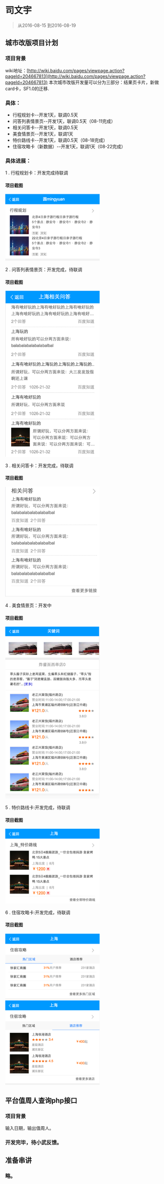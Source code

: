# 司文宇
> 从2016-08-15 到2016-08-19


## 城市改版项目计划
### 项目背景
wiki地址：[http://wiki.baidu.com/pages/viewpage.action?pageId=204667813](http://wiki.baidu.com/pages/viewpage.action?pageId=204667813)
本次城市改版开发量可以分为三部分：结果页卡片，新做card卡，SF1.0的迁移.
### 具体：
* 行程规划卡--开发1天，联调0.5天
* 问答列表情景页--开发1天，联调0.5天（08-11完成）
* 相关问答卡--开发1天，联调0.5天
* 美食情景页--开发1天，联调1天
* 特价路线卡--开发1天，联调0.5天（08-18完成）
* 住宿攻略卡（新数据）--开发1天，联调1天（08-22完成）

### 具体进展：
1 . 行程规划卡：开发完成待联调
#### 项目截图
<img src="../2016-08-12/img/siwenyu/p4.png" width='300px'>

2 . 问答列表情景页：开发完成，待联调
#### 项目截图
<img src="img/siwenyu/p10.png" width='300px'>

3 . 相关问答卡：开发完成，待联调
#### 项目截图
<img src="img/siwenyu/p11.png" width='300px'>

4 . 美食情景页：开发中
#### 项目截图
<img src="../2016-08-12/img/siwenyu/p8.png" width='300px'>

5 . 特价路线卡:开发完成，待联调
#### 项目截图
<img src="../2016-08-12/img/siwenyu/p6.png" width='300px'>

6 . 住宿攻略卡:开发完成，待联调
#### 项目截图
<img src="../2016-08-12/img/siwenyu/p71.png" width='300px'>
<img src="../2016-08-12/img/siwenyu/p72.png" width='300px'>


## 平台值周人查询php接口

### 项目背景
输入日期，输出值周人。

### 开发完毕，待小武反馈。

## 准备串讲

### 略。






